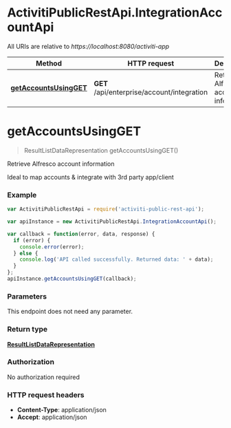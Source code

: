 # ActivitiPublicRestApi.IntegrationAccountApi

All URIs are relative to *https://localhost:8080/activiti-app*

Method | HTTP request | Description
------------- | ------------- | -------------
[**getAccountsUsingGET**](IntegrationAccountApi.md#getAccountsUsingGET) | **GET** /api/enterprise/account/integration | Retrieve Alfresco account information


<a name="getAccountsUsingGET"></a>
# **getAccountsUsingGET**
> ResultListDataRepresentation getAccountsUsingGET()

Retrieve Alfresco account information

Ideal to map accounts &amp; integrate with 3rd party app/client

### Example
```javascript
var ActivitiPublicRestApi = require('activiti-public-rest-api');

var apiInstance = new ActivitiPublicRestApi.IntegrationAccountApi();

var callback = function(error, data, response) {
  if (error) {
    console.error(error);
  } else {
    console.log('API called successfully. Returned data: ' + data);
  }
};
apiInstance.getAccountsUsingGET(callback);
```

### Parameters
This endpoint does not need any parameter.

### Return type

[**ResultListDataRepresentation**](ResultListDataRepresentation.md)

### Authorization

No authorization required

### HTTP request headers

 - **Content-Type**: application/json
 - **Accept**: application/json

